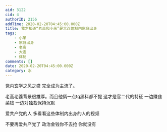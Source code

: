 ```yaml
---
aid: 3122
cid: 4
authorID: 2156
addTime: 2020-02-20T04:45:00.000Z
title: 我才知道“老高和小茉”是大连体制内家庭出身
tags:
    - 小茉
    - 家庭出身
    - 老高
    - 大连
    - 体制
comments: []
date: 2020-02-20T04:45:00.000Z
category: 水
---
```


党内玄学之风之盛 完全成为主流了。

老高老婆背景很雄厚。而且他俩一点tg黑料都不提 这才是官二代的特征 一边赚韭菜钱 一边对独裁保持沉默

爱共产党的人 多看看这些体制内出身的人的视频

不要再爱共产党了 政治金钱你不去抢 你就没有
